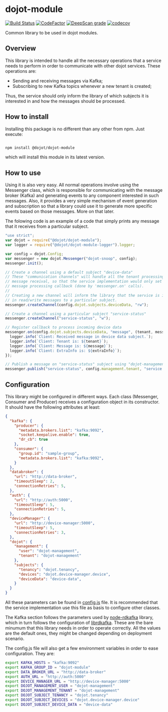 # dojot-module

[![Build Status](https://travis-ci.com/giovannicuriel/dojot-module-nodejs.svg?branch=master)](https://travis-ci.com/giovannicuriel/dojot-module-nodejs)
[![CodeFactor](https://www.codefactor.io/repository/github/dojot/dojot-module-nodejs/badge)](https://www.codefactor.io/repository/github/dojot/dojot-module-nodejs)
[![DeepScan grade](https://deepscan.io/api/teams/2690/projects/3914/branches/33256/badge/grade.svg)](https://deepscan.io/dashboard#view=project&tid=2690&pid=3914&bid=33256)
[![codecov](https://codecov.io/gh/dojot/dojot-module-nodejs/branch/master/graph/badge.svg)](https://codecov.io/gh/dojot/dojot-module-nodejs)

Common library to be used in dojot modules.

## Overview

This library is intended to handle all the necessary operations that a service
needs to perform in order to communicate with other dojot services. These
operations are:

- Sending and receiving messages via Kafka;
- Subscribing to new Kafka topics whenever a new tenant is created;

Thus, the service should only inform the library of which subjects it is
interested in and how the messages should be processed.

## How to install

Installing this package is no different than any other from npm. Just execute:

```bash

npm install @dojot/dojot-module

```

which will install this module in its latest version.

## How to use

Using it is also very easy. All normal operations involve using the Messenger
class, which is responsible for communicating with the message broker (Kafka)
and generating events to any component interested in such messages. Also, it
provides a very simple mechanism of event generation and subscription so that
a library could use it to generate more specific events based on those messages.
More on that later.

The folowing code is an example of a code that simply prints any message that
it receives from a particular subject.


```javascript
"use strict";
var dojot = require("@dojot/dojot-module");
var logger = require("@dojot/dojot-module-logger").logger;

var config = dojot.Config;
var messenger = new dojot.Messenger("dojot-snoop", config);
messenger.init();

// Create a channel using a default subject "device-data"
// These "communication channels" will handle all the tenant processing and
// message receival, so that the service implementation would only set the
// message processing callback (done by 'messenger.on' calls).
//
// Creating a new channel will inform the library that the service is interested
// in read/write messages to a particular subject.
messenger.createChannel(config.dojot.subjects.deviceData, "rw");

// Create a channel using a particular subject "service-status"
messenger.createChannel("service-status", "w");

// Register callback to process incoming device data
messenger.on(config.dojot.subjects.deviceData, "message", (tenant, message, extraInfo) => {
  logger.info(`Client: Received message in device data subject.`);
  logger.info(`Client: Tenant is: ${tenant}`);
  logger.info(`Client: Message is: ${message}`);
  logger.info(`Client: ExtraInfo is: ${extraInfo}`);
});

// Publish a message on "service-status" subject using "dojot-management" tenant
messenger.publish("service-status", config.management.tenant, "service X is up");

```



## Configuration

This library might be configured in different ways. Each class (Messenger,
Consumer and Producer) receives a configuration object in its constructor. It
should have the following attributes at least:

```json
{
  "kafka": {
    "producer": {
      "metadata.brokers.list": "kafka:9092",
      "socket.keepalive.enable": true,
      "dr_cb": true
    },
    "consumer": {
      "group.id": "sample-group",
      "metadata.brokers.list": "kafka:9092",
    }
  },
  "databroker": {
    "url": "http://data-broker",
    "timeoutSleep": 2,
    "connectionRetries": 5,
  },
  "auth": {
    "url": "http://auth:5000",
    "timeoutSleep": 5,
    "connectionRetries": 5,
  },
  "deviceManager": {
    "url": "http://device-manager:5000",
    "timeoutSleep": 5,
    "connectionRetries": 3,
  },
  "dojot": {
    "management": {
      "user": "dojot-management",
      "tenant": "dojot-management"
    },
    "subjects": {
      "tenancy": "dojot.tenancy",
      "devices": "dojot.device-manager.device",
      "deviceData": "device-data",
    }
  }
}
```

All these parameters can be found in [config.js](./lib/config.js) file. It is
recommended that the service implementation use this file as basis to configure
other classes.

The Kafka section follows the parameters used by
[node-rdkafka](https://github.com/Blizzard/node-rdkafka) library, which in turn
follows the configuration of
[librdkafka](https://github.com/edenhill/librdkafka). These are the bare
minumum that this library needs in order to operate correctly. All the values
are the default ones, they might be changed depending on deployment scenario.

The config.js file will also get a few environment variables in order to ease
configuration. They are:

```bash
export KAFKA_HOSTS = "kafka:9092"
export KAFKA_GROUP_ID = "dojot-module"
export DATA_BROKER_URL = "http://data-broker"
export AUTH_URL = "http://auth:5000"
export DEVICE_MANAGER_URL = "http://device-manager:5000"
export DOJOT_MANAGEMENT_USER = "dojot-management"
export DOJOT_MANAGEMENT_TENANT = "dojot-management"
export DOJOT_SUBJECT_TENANCY = "dojot.tenancy"
export DOJOT_SUBJECT_DEVICES = "dojot.device-manager.device"
export DOJOT_SUBJECT_DEVICE_DATA = "device-data"
```

